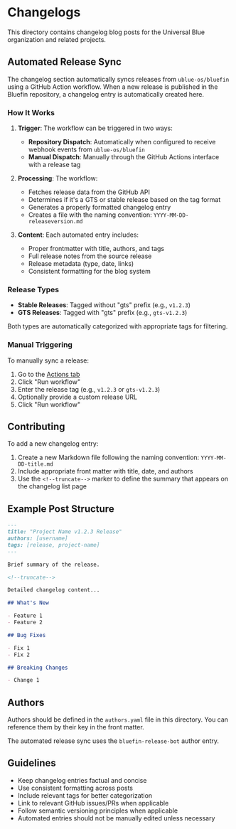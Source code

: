 # Changelogs

This directory contains changelog blog posts for the Universal Blue organization and related projects.

## Automated Release Sync

The changelog section automatically syncs releases from `ublue-os/bluefin` using a GitHub Action workflow. When a new release is published in the Bluefin repository, a changelog entry is automatically created here.

### How It Works

1. **Trigger**: The workflow can be triggered in two ways:
   - **Repository Dispatch**: Automatically when configured to receive webhook events from `ublue-os/bluefin`
   - **Manual Dispatch**: Manually through the GitHub Actions interface with a release tag

2. **Processing**: The workflow:
   - Fetches release data from the GitHub API
   - Determines if it's a GTS or stable release based on the tag format
   - Generates a properly formatted changelog entry
   - Creates a file with the naming convention: `YYYY-MM-DD-releaseversion.md`

3. **Content**: Each automated entry includes:
   - Proper frontmatter with title, authors, and tags
   - Full release notes from the source release
   - Release metadata (type, date, links)
   - Consistent formatting for the blog system

### Release Types

- **Stable Releases**: Tagged without "gts" prefix (e.g., `v1.2.3`)
- **GTS Releases**: Tagged with "gts" prefix (e.g., `gts-v1.2.3`)

Both types are automatically categorized with appropriate tags for filtering.

### Manual Triggering

To manually sync a release:

1. Go to the [Actions tab](https://github.com/ublue-os/bluefin-docs/actions/workflows/sync-bluefin-releases.yml)
2. Click "Run workflow"
3. Enter the release tag (e.g., `v1.2.3` or `gts-v1.2.3`)
4. Optionally provide a custom release URL
5. Click "Run workflow"

## Contributing

To add a new changelog entry:

1. Create a new Markdown file following the naming convention: `YYYY-MM-DD-title.md`
2. Include appropriate front matter with title, date, and authors
3. Use the `<!--truncate-->` marker to define the summary that appears on the changelog list page

## Example Post Structure

```markdown
---
title: "Project Name v1.2.3 Release"
authors: [username]
tags: [release, project-name]
---

Brief summary of the release.

<!--truncate-->

Detailed changelog content...

## What's New

- Feature 1
- Feature 2

## Bug Fixes

- Fix 1
- Fix 2

## Breaking Changes

- Change 1
```

## Authors

Authors should be defined in the `authors.yaml` file in this directory. You can reference them by their key in the front matter.

The automated release sync uses the `bluefin-release-bot` author entry.

## Guidelines

- Keep changelog entries factual and concise
- Use consistent formatting across posts
- Include relevant tags for better categorization
- Link to relevant GitHub issues/PRs when applicable
- Follow semantic versioning principles when applicable
- Automated entries should not be manually edited unless necessary
